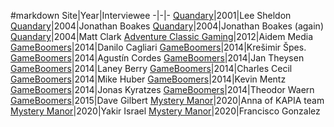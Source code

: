 #markdown
Site|Year|Interviewee
-|-|-
[Quandary](http://metzomagic.com/showArticle.php?index=388)|2001|Lee Sheldon
[Quandary](http://metzomagic.com/showArticle.php?index=626)|2004|Jonathan Boakes
[Quandary](http://metzomagic.com/showArticle.php?index=657)|2004|Jonathan Boakes (again)
[Quandary](http://metzomagic.com/showArticle.php?index=658)|2004|Matt Clark
[Adventure Classic Gaming](http://www.adventureclassicgaming.com/index.php/site/interviews/695/)|2012|Aidem Media
[GameBoomers](http://www.gameboomers.com/interviews/DaniloCagliari/DaniloCagliari.htm)|2014|Danilo Cagliari
[GameBoomers](http://www.gameboomers.com/interviews/KSpesInterview/KSpesInterview.htm)|2014|Kre&#353;imir &#352;pes.
[GameBoomers](http://www.gameboomers.com/interviews/AgustinCordes/AgustinCordes.htm)|2014|Agust&iacute;n Cordes
[GameBoomers](http://www.gameboomers.com/interviews/JanTheysen/JanTheysen.htm)|2014|Jan Theysen
[GameBoomers](http://www.gameboomers.com/interviews/LaneyBerry/LaneyBerry.htm)|2014|Laney Berry
[GameBoomers](http://www.gameboomers.com/interviews/CharlesCecil/CharlesCecil.htm)|2014|Charles Cecil
[GameBoomers](http://www.gameboomers.com/interviews/PerilsofMan/PerilsofMan.htm)|2014|Mike Huber
[GameBoomers](http://www.gameboomers.com/interviews/KevinMentz/KevinMentz.htm)|2014|Kevin Mentz
[GameBoomers](http://www.gameboomers.com/interviews/JonasKyratzes/JonasKyratzes.htm)|2014|Jonas Kyratzes
[GameBoomers](http://www.gameboomers.com/interviews/TheodorWaern/TalkwithTheodorWaern.htm)|2014|Theodor Waern
[GameBoomers](http://www.gameboomers.com/interviews/DaveGilbert/DaveGilbert.htm)|2015|Dave Gilbert
[Mystery Manor](https://www.mysterymanor.net/libintvkapia.htm)|2020|Anna of KAPIA team
[Mystery Manor](https://mysterymanor.net/libintvplotofthedruid.htm)|2020|Yakir Israel 
[Mystery Manor](https://mysterymanor.net/libintvrosewater.htm)|2020|Francisco Gonzalez
